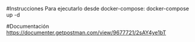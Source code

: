 #Instrucciones
Para ejecutarlo desde docker-compose: docker-compose up -d

#Documentación
https://documenter.getpostman.com/view/9677721/2sAY4ye1bT
